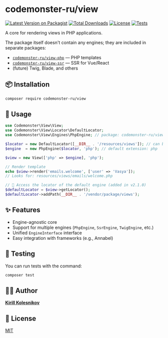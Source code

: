 # codemonster-ru/view

[![Latest Version on Packagist](https://img.shields.io/packagist/v/codemonster-ru/view.svg?style=flat-square)](https://packagist.org/packages/codemonster-ru/view)
[![Total Downloads](https://img.shields.io/packagist/dt/codemonster-ru/view.svg?style=flat-square)](https://packagist.org/packages/codemonster-ru/view)
[![License](https://img.shields.io/packagist/l/codemonster-ru/view.svg?style=flat-square)](https://packagist.org/packages/codemonster-ru/view)
[![Tests](https://github.com/codemonster-ru/view/actions/workflows/tests.yml/badge.svg)](https://github.com/codemonster-ru/view/actions/workflows/tests.yml)

A core for rendering views in PHP applications.

The package itself doesn't contain any engines; they are included in separate packages:

-   [`codemonster-ru/view-php`](https://github.com/codemonster-ru/view-php) — PHP templates
-   [`codemonster-ru/view-ssr`](https://github.com/codemonster-ru/view-ssr) — SSR for Vue/React
-   (future) Twig, Blade, and others

## 📦 Installation

```bash
composer require codemonster-ru/view
```

## 🚀 Usage

```php
use Codemonster\View\View;
use Codemonster\View\Locator\DefaultLocator;
use Codemonster\View\Engines\PhpEngine; // package: codemonster-ru/view-php

$locator = new DefaultLocator([__DIR__ . '/resources/views']); // can be an array of paths
$engine  = new PhpEngine($locator, 'php'); // default extension: php

$view = new View(['php' => $engine], 'php');

// Render template
echo $view->render('emails.welcome', ['user' => 'Vasya']);
// Looks for: resources/views/emails/welcome.php

// 🔹 Access the locator of the default engine (added in v2.1.0)
$defaultLocator = $view->getLocator();
$defaultLocator->addPath(__DIR__ . '/vendor/package/views');
```

## ✨ Features

-   Engine-agnostic core
-   Support for multiple engines (`PhpEngine`, `SsrEngine`, `TwigEngine`, etc.)
-   Unified `EngineInterface` interface
-   Easy integration with frameworks (e.g., Annabel)

## 🧪 Testing

You can run tests with the command:

```bash
composer test
```

## 👨‍💻 Author

[**Kirill Kolesnikov**](https://github.com/KolesnikovKirill)

## 📜 License

[MIT](https://github.com/codemonster-ru/view/blob/main/LICENSE)
